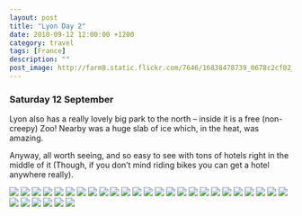 ```yaml
---
layout: post
title: "Lyon Day 2"
date: 2010-09-12 12:00:00 +1200
category: travel
tags: [France]
description: ""
post_image: http://farm8.static.flickr.com/7646/16838478739_0678c2cf02_o.jpg
---
```

### Saturday 12 September

Lyon also has a really lovely big park to the north – inside it is a
free (non-creepy) Zoo! Nearby was a huge slab of ice which, in the heat,
was amazing.

Anyway, all worth seeing, and so easy to see with tons of hotels right
in the middle of it (Though, if you don’t mind riding bikes you can get
a hotel anywhere really).

[![](http://farm8.static.flickr.com/7591/16837049170_89a29a7ac4_c.jpg)](http://farm8.static.flickr.com/7591/16837049170_22057f960b_o.jpg)
[![](http://farm9.static.flickr.com/8729/17023136172_88a2334a58_c.jpg)](http://farm9.static.flickr.com/8729/17023136172_9e02301766_o.jpg)
[![](http://farm8.static.flickr.com/7586/17023135572_90c8e47c90_c.jpg)](http://farm8.static.flickr.com/7586/17023135572_bb3b26e441_o.jpg)
[![](http://farm8.static.flickr.com/7584/16998588966_4976fa0fa7_c.jpg)](http://farm8.static.flickr.com/7584/16998588966_e2037662e7_o.jpg)
[![](http://farm8.static.flickr.com/7654/16817169987_d156e6ab4a_c.jpg)](http://farm8.static.flickr.com/7654/16817169987_6790bc9953_o.jpg)
[![](http://farm8.static.flickr.com/7624/16817169597_9c10686f3a_c.jpg)](http://farm8.static.flickr.com/7624/16817169597_f88638f68a_o.jpg)
[![](http://farm8.static.flickr.com/7596/17023128412_47757c82d2_c.jpg)](http://farm8.static.flickr.com/7596/17023128412_3d5dcee6fd_o.jpg)
[![](http://farm9.static.flickr.com/8733/16998588216_e7e4d3446d_c.jpg)](http://farm9.static.flickr.com/8733/16998588216_e9c9d56651_o.jpg)
[![](http://farm8.static.flickr.com/7600/16404431453_0df61e492f_c.jpg)](http://farm8.static.flickr.com/7600/16404431453_247da0d90c_o.jpg)
[![](http://farm9.static.flickr.com/8747/16402155354_8ef0aa0eaf_c.jpg)](http://farm9.static.flickr.com/8747/16402155354_c6013e71bc_o.jpg)
[![](http://farm8.static.flickr.com/7589/16837046420_1b38fc9230_c.jpg)](http://farm8.static.flickr.com/7589/16837046420_9873fd3cb7_o.jpg)
[![](http://farm8.static.flickr.com/7634/16837046340_2eabd03b89_c.jpg)](http://farm8.static.flickr.com/7634/16837046340_ea1c3914cc_o.jpg)
[![](http://farm8.static.flickr.com/7610/17024578655_f31409666f_c.jpg)](http://farm8.static.flickr.com/7610/17024578655_920230a0e9_o.jpg)
[![](http://farm9.static.flickr.com/8691/16837045740_f5995318e6_c.jpg)](http://farm9.static.flickr.com/8691/16837045740_d5a9561e20_o.jpg)
[![](http://farm9.static.flickr.com/8730/17023133072_28290d462f_c.jpg)](http://farm9.static.flickr.com/8730/17023133072_ec1d27ac5f_o.jpg)
[![](http://farm8.static.flickr.com/7594/16837045280_79a864f5a9_c.jpg)](http://farm8.static.flickr.com/7594/16837045280_47f7cfe345_o.jpg)
[![](http://farm8.static.flickr.com/7624/16836803008_479ca520b7_c.jpg)](http://farm8.static.flickr.com/7624/16836803008_865a8a9c3e_o.jpg)
[![](http://farm8.static.flickr.com/7625/17024577175_ea0d8df901_c.jpg)](http://farm8.static.flickr.com/7625/17024577175_c82ae18416_o.jpg)
[![](http://farm8.static.flickr.com/7650/16404428943_ecc54d149d_c.jpg)](http://farm8.static.flickr.com/7650/16404428943_de4d51a28b_o.jpg)
[![](http://farm9.static.flickr.com/8696/16404428613_427a8a40cf_c.jpg)](http://farm9.static.flickr.com/8696/16404428613_879344b961_o.jpg)
[![](http://farm9.static.flickr.com/8689/16817166047_6a2fdd720c_c.jpg)](http://farm9.static.flickr.com/8689/16817166047_8024f56a82_o.jpg)
[![](http://farm8.static.flickr.com/7655/16998584366_4b248691d7_c.jpg)](http://farm8.static.flickr.com/7655/16998584366_bbd050ea45_o.jpg)
[![](http://farm9.static.flickr.com/8689/16838360709_a1af0f45a5_c.jpg)](http://farm9.static.flickr.com/8689/16838360709_7b6e6e1374_o.jpg)
[![](http://farm8.static.flickr.com/7644/16998583646_5c731f99b8_c.jpg)](http://farm8.static.flickr.com/7644/16998583646_2bea1c581c_o.jpg)
[![](http://farm9.static.flickr.com/8720/16838360209_55e677c075_c.jpg)](http://farm9.static.flickr.com/8720/16838360209_d4ed950ce2_o.jpg)
[![](http://farm8.static.flickr.com/7655/16404426973_a3352b9b11_c.jpg)](http://farm8.static.flickr.com/7655/16404426973_a216e2b260_o.jpg)
[![](http://farm8.static.flickr.com/7652/16998582996_a73959d77e_c.jpg)](http://farm8.static.flickr.com/7652/16998582996_31b6217dd9_o.jpg)
[![](http://farm8.static.flickr.com/7590/16402150354_dc9dbf5412_c.jpg)](http://farm8.static.flickr.com/7590/16402150354_7d055ef173_o.jpg)
[![](http://farm8.static.flickr.com/7640/16404426033_1842610670_c.jpg)](http://farm8.static.flickr.com/7640/16404426033_98314a8cb1_o.jpg)
[![](http://farm8.static.flickr.com/7633/16836799138_2b87fb5f1e_c.jpg)](http://farm8.static.flickr.com/7633/16836799138_58e9bc62da_o.jpg)
[![](http://farm8.static.flickr.com/7593/16838358419_a66ddf7495_c.jpg)](http://farm8.static.flickr.com/7593/16838358419_ef6d362bdc_o.jpg)

